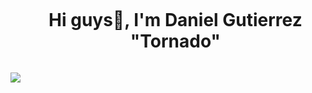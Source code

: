 <!--h1 without bottom border-->

<div id="user-content-toc">
  <ul align="center">
    <summary><h1 style="display: inline-block">Hi guys👋, I'm Daniel Gutierrez "Tornado"</h1></summary>
  </ul>
</div>

<!--horizontal divider(gradiant)-->
<img src="https://user-images.githubusercontent.com/73097560/115834477-dbab4500-a447-11eb-908a-139a6edaec5c.gif">

<!--h1 without bottom border-->

